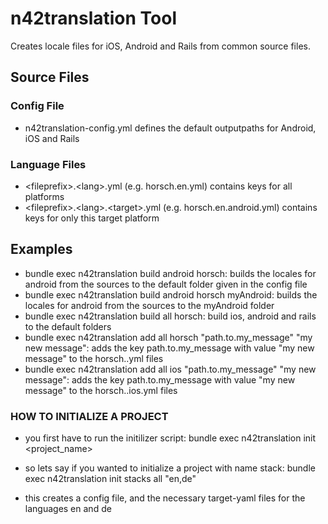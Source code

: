 # n42translation Tool
Creates locale files for iOS, Android and Rails from common source files.

## Source Files
### Config File

* n42translation-config.yml defines the default outputpaths for Android, iOS and Rails

### Language Files

* \<fileprefix\>.\<lang\>.yml (e.g. horsch.en.yml) contains keys for all platforms
* \<fileprefix\>.\<lang\>.\<target\>.yml (e.g. horsch.en.android.yml) contains keys for only this target platform

## Examples

* bundle exec n42translation build android horsch: builds the locales for android from the sources to the default folder given in the config file
* bundle exec n42translation build android horsch myAndroid: builds the locales for android from the sources to the myAndroid folder
* bundle exec n42translation build all horsch: build ios, android and rails to the default folders
* bundle exec n42translation add all horsch "path.to.my_message" "my new message": adds the key path.to.my_message with value "my new message" to the horsch.<lang>.yml files
* bundle exec n42translation add all ios "path.to.my_message" "my new message": adds the key path.to.my_message with value "my new message" to the horsch.<lang>.ios.yml files


### HOW TO INITIALIZE A PROJECT

* you first have to run the initilizer script:
bundle exec n42translation init <project_name> <target> <languages>

* so lets say if you wanted to initialize a project with name stack:
bundle exec n42translation init stacks all "en,de"

* this creates a config file, and the necessary target-yaml files for the languages en and de
